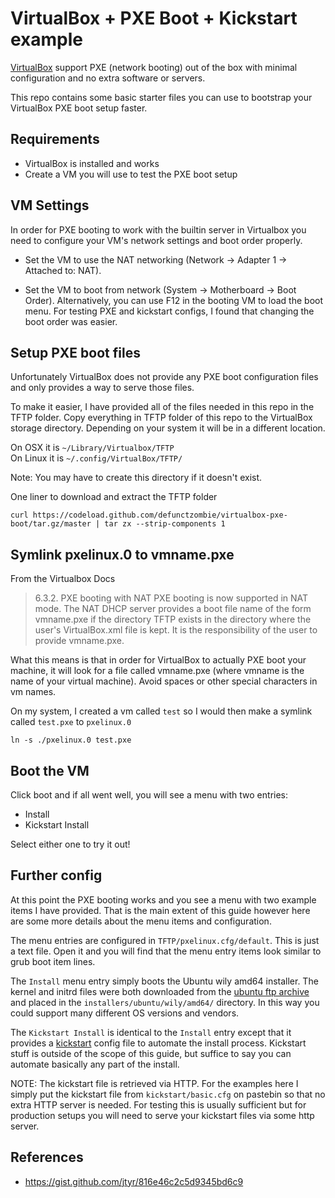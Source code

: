 # VirtualBox + PXE Boot + Kickstart example

[VirtualBox](https://www.virtualbox.org/wiki/Downloads) support PXE (network booting) out of the box with minimal configuration and no extra software or servers.

This repo contains some basic starter files you can use to bootstrap your VirtualBox PXE boot setup faster.

## Requirements

* VirtualBox is installed and works
* Create a VM you will use to test the PXE boot setup

## VM Settings

In order for PXE booting to work with the builtin server in Virtualbox you need to configure your VM's network settings and boot order properly.

* Set the VM to use the NAT networking (Network -> Adapter 1 -> Attached to: NAT).

* Set the VM to boot from network (System -> Motherboard -> Boot Order). Alternatively, you can use F12 in the booting VM to load the boot menu. For testing PXE and kickstart configs, I found that changing the boot order was easier.

## Setup PXE boot files

Unfortunately VirtualBox does not provide any PXE boot configuration files and only provides a way to serve those files.

To make it easier, I have provided all of the files needed in this repo in the TFTP folder. Copy everything in TFTP folder of this repo to the VirtualBox storage directory. Depending on your system it will be in a different location.

On OSX it is `~/Library/Virtualbox/TFTP`  
On Linux it is `~/.config/VirtualBox/TFTP/`

Note: You may have to create this directory if it doesn't exist.

One liner to download and extract the TFTP folder
```shell
curl https://codeload.github.com/defunctzombie/virtualbox-pxe-boot/tar.gz/master | tar zx --strip-components 1
```

## Symlink pxelinux.0 to vmname.pxe

From the Virtualbox Docs

> 6.3.2. PXE booting with NAT
> PXE booting is now supported in NAT mode. The NAT DHCP server provides a boot file name of the form vmname.pxe if the directory TFTP exists in the directory where the user's VirtualBox.xml file is kept. It is the responsibility of the user to provide vmname.pxe.

What this means is that in order for VirtualBox to actually PXE boot your machine, it will look for a file called vmname.pxe (where vmname is the name of your virtual machine). Avoid spaces or other special characters in vm names.

On my system, I created a vm called `test` so I would then make a symlink called `test.pxe` to `pxelinux.0`

```shell
ln -s ./pxelinux.0 test.pxe
```

## Boot the VM

Click boot and if all went well, you will see a menu with two entries:

* Install
* Kickstart Install

Select either one to try it out!

## Further config

At this point the PXE booting works and you see a menu with two example items I have provided. That is the main extent of this guide however here are some more details about the menu items and configuration.

The menu entries are configured in `TFTP/pxelinux.cfg/default`. This is just a text file. Open it and you will find that the menu entry items look similar to grub boot item lines.

The `Install` menu entry simply boots the Ubuntu wily amd64 installer. The kernel and initrd files were both downloaded from the [ubuntu ftp archive][1] and placed in the `installers/ubuntu/wily/amd64/` directory. In this way you could support many different OS versions and vendors.

The `Kickstart Install` is identical to the `Install` entry except that it provides a [kickstart](https://en.wikipedia.org/wiki/Kickstart_(Linux)) config file to automate the install process. Kickstart stuff is outside of the scope of this guide, but suffice to say you can automate basically any part of the install.

NOTE: The kickstart file is retrieved via HTTP. For the examples here I simply put the kickstart file from `kickstart/basic.cfg` on pastebin so that no extra HTTP server is needed. For testing this is usually sufficient but for production setups you will need to serve your kickstart files via some http server.

## References
* https://gist.github.com/jtyr/816e46c2c5d9345bd6c9

[1]: http://ftp.ubuntu.com/ubuntu/dists/wily/main/installer-amd64/current/images/netboot/ubuntu-installer/amd64/
